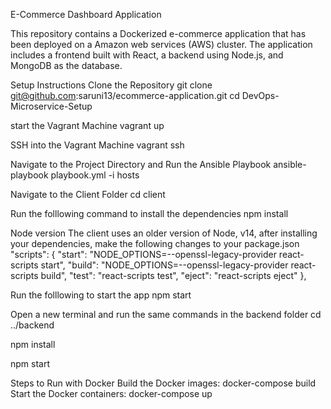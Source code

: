 E-Commerce Dashboard Application

This repository contains a Dockerized e-commerce application that has been deployed on a Amazon web services (AWS) cluster. The application includes a frontend built with React, a backend using Node.js, and MongoDB as the database.

Setup Instructions
Clone the Repository
git clone git@github.com:saruni13/ecommerce-application.git cd DevOps-Microservice-Setup

start the Vagrant Machine
vagrant up

SSH into the Vagrant Machine
vagrant ssh

Navigate to the Project Directory and Run the Ansible Playbook
ansible-playbook playbook.yml -i hosts

Navigate to the Client Folder
cd client

Run the folllowing command to install the dependencies
npm install

Node version
The client uses an older version of Node, v14, after installing your dependencies, make the following changes to your package.json
"scripts": { "start": "NODE_OPTIONS=--openssl-legacy-provider react-scripts start", "build": "NODE_OPTIONS=--openssl-legacy-provider react-scripts build", "test": "react-scripts test", "eject": "react-scripts eject" },

Run the folllowing to start the app
npm start

Open a new terminal and run the same commands in the backend folder
cd ../backend

npm install

npm start

Steps to Run with Docker
Build the Docker images: docker-compose build
Start the Docker containers: docker-compose up




